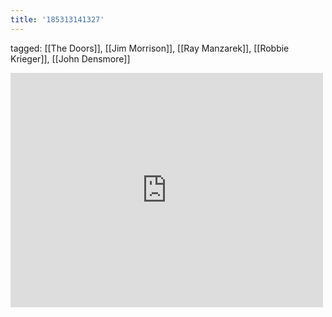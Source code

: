 ```yaml
---
title: '185313141327'
---
```

tagged: [[The Doors]], [[Jim Morrison]], [[Ray Manzarek]], [[Robbie Krieger]], [[John Densmore]]
<iframe allow="accelerometer; autoplay; clipboard-write; encrypted-media; gyroscope; picture-in-picture" allowfullscreen="" frameborder="0" height="375" id="youtube_iframe" src="https://www.youtube.com/embed/pldftoUbM80?feature=oembed&amp;enablejsapi=1&amp;origin=https://safe.txmblr.com&amp;wmode=opaque" width="500"></iframe>